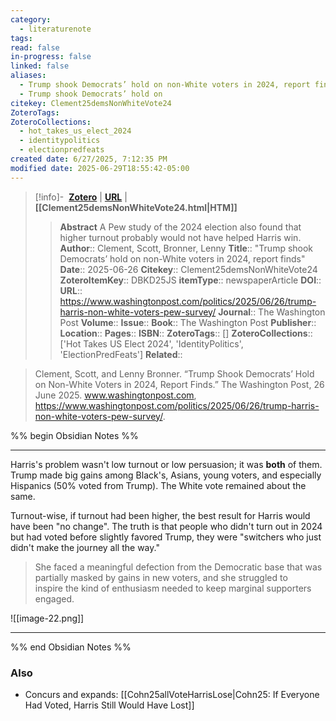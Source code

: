```yaml
---
category:
  - literaturenote
tags: 
read: false
in-progress: false
linked: false
aliases:
  - Trump shook Democrats’ hold on non-White voters in 2024, report finds
  - Trump shook Democrats’ hold on
citekey: Clement25demsNonWhiteVote24
ZoteroTags: 
ZoteroCollections:
  - hot_takes_us_elect_2024
  - identitypolitics
  - electionpredfeats
created date: 6/27/2025, 7:12:35 PM
modified date: 2025-06-29T18:55:42-05:00
---
```


> [!info]- &nbsp;[**Zotero**](zotero://select/library/items/DBKD25JS)  | [**URL**](https://www.washingtonpost.com/politics/2025/06/26/trump-harris-non-white-voters-pew-survey/) | **[[Clement25demsNonWhiteVote24.html|HTM]]**
>> **Abstract**
> A Pew study of the 2024 election also found that higher turnout probably would not have helped Harris win.
> > **Author**:: Clement, Scott,  Bronner, Lenny
> **Title**:: "Trump shook Democrats’ hold on non-White voters in 2024, report finds"
> **Date**:: 2025-06-26
> **Citekey**:: Clement25demsNonWhiteVote24
> **ZoteroItemKey**:: DBKD25JS
> **itemType**:: newspaperArticle
> **DOI**:: 
> **URL**:: https://www.washingtonpost.com/politics/2025/06/26/trump-harris-non-white-voters-pew-survey/
> **Journal**:: The Washington Post
> **Volume**:: 
> **Issue**:: 
> **Book**:: The Washington Post
> **Publisher**:: 
> **Location**:: 
> **Pages**:: 
> **ISBN**:: 
> **ZoteroTags**:: []
> **ZoteroCollections**:: ['Hot Takes US Elect 2024', 'IdentityPolitics', 'ElectionPredFeats']
> **Related**::

>  Clement, Scott, and Lenny Bronner. “Trump Shook Democrats’ Hold on Non-White Voters in 2024, Report Finds.” The Washington Post, 26 June 2025. www.washingtonpost.com, https://www.washingtonpost.com/politics/2025/06/26/trump-harris-non-white-voters-pew-survey/.

%% begin Obsidian Notes %%
___
Harris's problem wasn't low turnout or low persuasion; it was **both** of them.  Trump made big gains among Black's, Asians, young voters, and especially Hispanics (50% voted from Trump).  The White vote remained about the same.  

Turnout-wise, if turnout had been higher, the best result for Harris would have been "no change".   The truth is that people who didn't turn out in 2024 but had voted before slightly favored Trump, they were "switchers who just didn't make the journey all the way."

> She faced a meaningful defection from the Democratic base that was partially masked by gains in new voters, and she struggled to inspire the kind of enthusiasm needed to keep marginal supporters engaged.

![[image-22.png]]
___
%% end Obsidian Notes %%
### Also
- Concurs and expands: [[Cohn25allVoteHarrisLose|Cohn25: If Everyone Had Voted, Harris Still Would Have Lost]] 